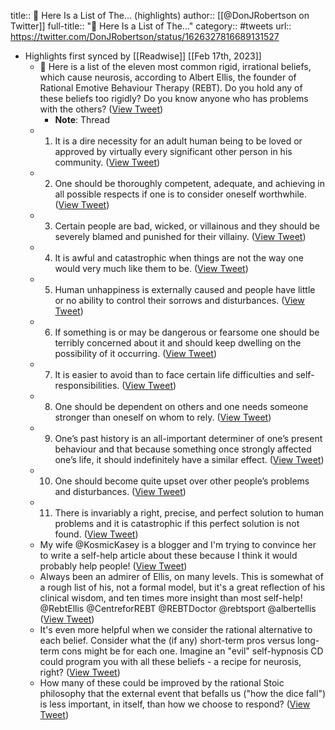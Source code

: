 title:: 🧵 Here Is a List of The... (highlights)
author:: [[@DonJRobertson on Twitter]]
full-title:: "🧵 Here Is a List of The..."
category:: #tweets
url:: https://twitter.com/DonJRobertson/status/1626327816689131527

- Highlights first synced by [[Readwise]] [[Feb 17th, 2023]]
	- 🧵 Here is a list of the eleven most common rigid, irrational beliefs, which cause neurosis, according to Albert Ellis, the founder of Rational Emotive Behaviour Therapy (REBT).  Do you hold any of these beliefs too rigidly?  Do you know anyone who has problems with the others? ([View Tweet](https://twitter.com/DonJRobertson/status/1626327816689131527))
		- **Note**: Thread
	- 1. It is a dire necessity for an adult human being to be loved or approved by virtually every significant other person in his community. ([View Tweet](https://twitter.com/DonJRobertson/status/1626327818601725953))
	- 2. One should be thoroughly competent, adequate, and achieving in all possible respects if one is to consider oneself worthwhile. ([View Tweet](https://twitter.com/DonJRobertson/status/1626327822087200768))
	- 3. Certain people are bad, wicked, or villainous and they should be severely blamed and punished for their villainy. ([View Tweet](https://twitter.com/DonJRobertson/status/1626327826210123776))
	- 4. It is awful and catastrophic when things are not the way one would very much like them to be. ([View Tweet](https://twitter.com/DonJRobertson/status/1626327830702301184))
	- 5. Human unhappiness is externally caused and people have little or no ability to control their sorrows and disturbances. ([View Tweet](https://twitter.com/DonJRobertson/status/1626327834976288769))
	- 6. If something is or may be dangerous or fearsome one should be terribly concerned about it and should keep dwelling on the possibility of it occurring. ([View Tweet](https://twitter.com/DonJRobertson/status/1626327838973476865))
	- 7. It is easier to avoid than to face certain life difficulties and self-responsibilities. ([View Tweet](https://twitter.com/DonJRobertson/status/1626327842723094531))
	- 8. One should be dependent on others and one needs someone stronger than oneself on whom to rely. ([View Tweet](https://twitter.com/DonJRobertson/status/1626327847898865666))
	- 9. One’s past history is an all-important determiner of one’s present behaviour and that because something once strongly affected one’s life, it should indefinitely have a similar effect. ([View Tweet](https://twitter.com/DonJRobertson/status/1626327856031707137))
	- 10. One should become quite upset over other people’s problems and disturbances. ([View Tweet](https://twitter.com/DonJRobertson/status/1626327858611093505))
	- 11. There is invariably a right, precise, and perfect solution to human problems and it is catastrophic if this perfect solution is not found. ([View Tweet](https://twitter.com/DonJRobertson/status/1626327861572378629))
	- My wife @KosmicKasey is a blogger and I'm trying to convince her to write a self-help article about these because I think it would probably help people! ([View Tweet](https://twitter.com/DonJRobertson/status/1626327865649135617))
	- Always been an admirer of Ellis, on many levels.  This is somewhat of a rough list of his, not a formal model, but it's a great reflection of his clinical wisdom, and ten times more insight than most self-help!
	  @RebtEllis @CentreforREBT @REBTDoctor @rebtsport @albertellis ([View Tweet](https://twitter.com/DonJRobertson/status/1626334855259627522))
	- It's even more helpful when we consider the rational alternative to each belief.  Consider what the (if any) short-term pros versus long-term cons might be for each one.  Imagine an "evil" self-hypnosis CD could program you with all these beliefs - a recipe for neurosis, right? ([View Tweet](https://twitter.com/DonJRobertson/status/1626334857512079362))
	- How many of these could be improved by the rational Stoic philosophy that the external event that befalls us ("how the dice fall") is less important, in itself, than how we choose to respond? ([View Tweet](https://twitter.com/DonJRobertson/status/1626334861681106944))